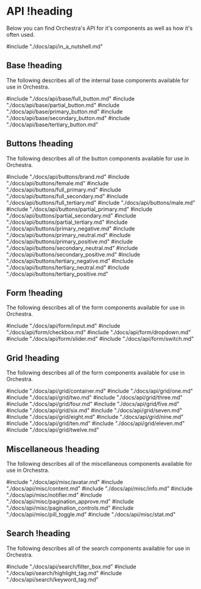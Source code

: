 # API !heading

Below you can find Orchestra's API for it's components as well as how it's often used.

#include "./docs/api/in_a_nutshell.md"

## Base !heading

The following describes all of the internal base components available for use in Orchestra.

#include "./docs/api/base/full_button.md"
#include "./docs/api/base/partial_button.md"
#include "./docs/api/base/primary_button.md"
#include "./docs/api/base/secondary_button.md"
#include "./docs/api/base/tertiary_button.md"

## Buttons !heading

The following describes all of the button components available for use in Orchestra.

#include "./docs/api/buttons/brand.md"
#include "./docs/api/buttons/female.md"
#include "./docs/api/buttons/full_primary.md"
#include "./docs/api/buttons/full_secondary.md"
#include "./docs/api/buttons/full_tertiary.md"
#include "./docs/api/buttons/male.md"
#include "./docs/api/buttons/partial_primary.md"
#include "./docs/api/buttons/partial_secondary.md"
#include "./docs/api/buttons/partial_tertiary.md"
#include "./docs/api/buttons/primary_negative.md"
#include "./docs/api/buttons/primary_neutral.md"
#include "./docs/api/buttons/primary_positive.md"
#include "./docs/api/buttons/secondary_neutral.md"
#include "./docs/api/buttons/secondary_positive.md"
#include "./docs/api/buttons/tertiary_negative.md"
#include "./docs/api/buttons/tertiary_neutral.md"
#include "./docs/api/buttons/tertiary_positive.md"

## Form !heading

The following describes all of the form components available for use in Orchestra.

#include "./docs/api/form/input.md"
#include "./docs/api/form/checkbox.md"
#include "./docs/api/form/dropdown.md"
#include "./docs/api/form/slider.md"
#include "./docs/api/form/switch.md"

## Grid !heading

The following describes all of the form components available for use in Orchestra.

#include "./docs/api/grid/container.md"
#include "./docs/api/grid/one.md"
#include "./docs/api/grid/two.md"
#include "./docs/api/grid/three.md"
#include "./docs/api/grid/four.md"
#include "./docs/api/grid/five.md"
#include "./docs/api/grid/six.md"
#include "./docs/api/grid/seven.md"
#include "./docs/api/grid/eight.md"
#include "./docs/api/grid/nine.md"
#include "./docs/api/grid/ten.md"
#include "./docs/api/grid/eleven.md"
#include "./docs/api/grid/twelve.md"

## Miscellaneous !heading

The following describes all of the miscellaneous components available for use in Orchestra.

#include "./docs/api/misc/avatar.md"
#include "./docs/api/misc/content.md"
#include "./docs/api/misc/info.md"
#include "./docs/api/misc/notifier.md"
#include "./docs/api/misc/pagination_approve.md"
#include "./docs/api/misc/pagination_controls.md"
#include "./docs/api/misc/pill_toggle.md"
#include "./docs/api/misc/stat.md"

## Search !heading

The following describes all of the search components available for use in Orchestra.

#include "./docs/api/search/filter_box.md"
#include "./docs/api/search/highlight_tag.md"
#include "./docs/api/search/keyword_tag.md"
